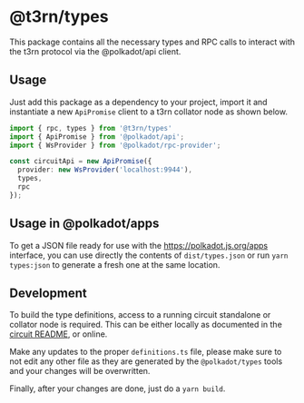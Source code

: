 # @t3rn/types

This package contains all the necessary types and RPC calls to interact with the t3rn protocol via the @polkadot/api client.

## Usage

Just add this package as a dependency to your project, import it and instantiate a new `ApiPromise` client to a t3rn 
collator node as shown below.

```typescript
import { rpc, types } from '@t3rn/types'
import { ApiPromise } from '@polkadot/api';
import { WsProvider } from '@polkadot/rpc-provider';

const circuitApi = new ApiPromise({
  provider: new WsProvider('localhost:9944'),
  types,
  rpc
});

```

## Usage in @polkadot/apps

To get a JSON file ready for use with the https://polkadot.js.org/apps interface, you can use directly the contents of
`dist/types.json` or run `yarn types:json` to generate a fresh one at the same location.

## Development

To build the type definitions, access to a running circuit standalone or collator node is required. This can be either locally 
as documented in the [circuit README](../../node/README.md), or online.

Make any updates to the proper `definitions.ts` file, please make sure to not edit any other file as they are generated
by the `@polkadot/types` tools and your changes will be overwritten.

Finally, after your changes are done, just do a `yarn build`.